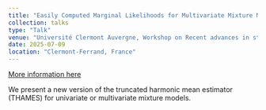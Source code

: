 ```yaml
---
title: "Easily Computed Marginal Likelihoods for Multivariate Mixture Models Using the THAMES Estimator"
collection: talks
type: "Talk"
venue: "Université Clermont Auvergne, Workshop on Recent advances in stochastic algorithms"
date: 2025-07-09
location: "Clermont-Ferrand, France"
---
```


[More information here](https://anr-susa.math.cnrs.fr/page/events/)

We present a new version of the truncated harmonic mean estimator (THAMES) for univariate or multivariate mixture models.
